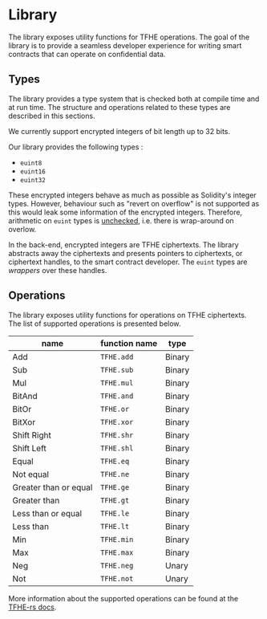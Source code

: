 # Library

The library exposes utility functions for TFHE operations. 
The goal of the library is to provide a seamless developer experience for writing smart contracts that can operate on confidential data.


## Types 
The library provides a type system that is checked both at compile time and at run time. 
The structure and operations related to these types are described in this sections.

We currently support encrypted integers of bit length up to 32 bits. 
<!-- Support for up to 256 bits is on our roadmap.  -->

Our library provides the following types :
- `euint8`
- `euint16`
- `euint32`

These encrypted integers behave as much as possible as Solidity's integer types. However, behaviour such as "revert on overflow" is not supported as this would leak some information of the encrypted integers. Therefore, arithmetic on `euint` types is [unchecked](https://docs.soliditylang.org/en/latest/control-structures.html#checked-or-unchecked-arithmetic), i.e. there is wrap-around on overlow.

In the back-end, encrypted integers are TFHE ciphertexts. 
The library abstracts away the ciphertexts and presents pointers to ciphertexts, or ciphertext handles, to the smart contract developer. 
The `euint` types are _wrappers_ over these handles.

## Operations
The library exposes utility functions for operations on TFHE ciphertexts. 
The list of supported operations is presented below. 

| name                  | function name | type   |
| --------------------- | ------------- | ------ |
| Add                   | `TFHE.add`    | Binary |
| Sub                   | `TFHE.sub`    | Binary |
| Mul                   | `TFHE.mul`    | Binary |
| BitAnd                | `TFHE.and`    | Binary |
| BitOr                 | `TFHE.or`     | Binary |
| BitXor                | `TFHE.xor`    | Binary |
| Shift Right           | `TFHE.shr`    | Binary |
| Shift Left            | `TFHE.shl`    | Binary |
| Equal                 | `TFHE.eq`     | Binary |
| Not equal             | `TFHE.ne`     | Binary |
| Greater than or equal | `TFHE.ge`     | Binary | 
| Greater than          | `TFHE.gt`     | Binary |
| Less than or equal    | `TFHE.le`     | Binary |
| Less than             | `TFHE.lt`     | Binary |
| Min                   | `TFHE.min`    | Binary | 
| Max                   | `TFHE.max`    | Binary |
| Neg                   | `TFHE.neg`    | Unary  |
| Not                   | `TFHE.not`    | Unary  |

More information about the supported operations can be found at the [TFHE-rs docs](https://docs.zama.ai/tfhe-rs/high-level-api/operations#integer). 

